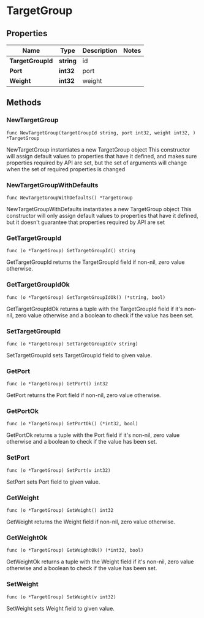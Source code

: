 # TargetGroup

## Properties

|Name | Type | Description | Notes|
|------------ | ------------- | ------------- | -------------|
|**TargetGroupId** | **string** | id | |
|**Port** | **int32** | port | |
|**Weight** | **int32** | weight | |

## Methods

### NewTargetGroup

`func NewTargetGroup(targetGroupId string, port int32, weight int32, ) *TargetGroup`

NewTargetGroup instantiates a new TargetGroup object
This constructor will assign default values to properties that have it defined,
and makes sure properties required by API are set, but the set of arguments
will change when the set of required properties is changed

### NewTargetGroupWithDefaults

`func NewTargetGroupWithDefaults() *TargetGroup`

NewTargetGroupWithDefaults instantiates a new TargetGroup object
This constructor will only assign default values to properties that have it defined,
but it doesn't guarantee that properties required by API are set

### GetTargetGroupId

`func (o *TargetGroup) GetTargetGroupId() string`

GetTargetGroupId returns the TargetGroupId field if non-nil, zero value otherwise.

### GetTargetGroupIdOk

`func (o *TargetGroup) GetTargetGroupIdOk() (*string, bool)`

GetTargetGroupIdOk returns a tuple with the TargetGroupId field if it's non-nil, zero value otherwise
and a boolean to check if the value has been set.

### SetTargetGroupId

`func (o *TargetGroup) SetTargetGroupId(v string)`

SetTargetGroupId sets TargetGroupId field to given value.


### GetPort

`func (o *TargetGroup) GetPort() int32`

GetPort returns the Port field if non-nil, zero value otherwise.

### GetPortOk

`func (o *TargetGroup) GetPortOk() (*int32, bool)`

GetPortOk returns a tuple with the Port field if it's non-nil, zero value otherwise
and a boolean to check if the value has been set.

### SetPort

`func (o *TargetGroup) SetPort(v int32)`

SetPort sets Port field to given value.


### GetWeight

`func (o *TargetGroup) GetWeight() int32`

GetWeight returns the Weight field if non-nil, zero value otherwise.

### GetWeightOk

`func (o *TargetGroup) GetWeightOk() (*int32, bool)`

GetWeightOk returns a tuple with the Weight field if it's non-nil, zero value otherwise
and a boolean to check if the value has been set.

### SetWeight

`func (o *TargetGroup) SetWeight(v int32)`

SetWeight sets Weight field to given value.



